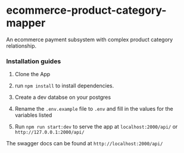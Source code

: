# ecommerce-product-category-mapper
An ecommerce payment subsystem with complex product category relationship.

<h3> Installation guides </h3>

1. Clone the App

2. run `npm install` to install dependencies.<br>

3. Create a dev databse on your postgres <br>

4. Rename the `.env.example` file to `.env` and fill in the values for the variables listed <br>

5. Run `npm run start:dev` to serve the app at `localhost:2000/api/` or `http://127.0.0.1:2000/api/`

The swagger docs can be found at `http://localhost:2000/api/`